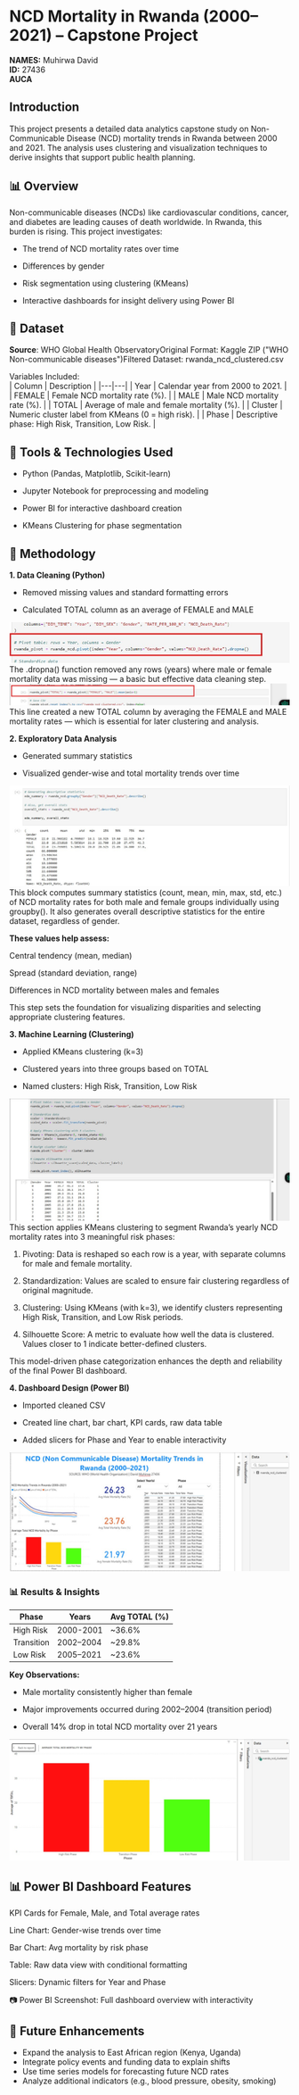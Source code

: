 # NCD Mortality in Rwanda (2000–2021) – Capstone Project  
**NAMES:** Muhirwa David  
**ID:** 27436  
**AUCA**  

## Introduction

This project presents a detailed data analytics capstone study on Non-Communicable Disease (NCD) mortality trends in Rwanda between 2000 and 2021. The analysis uses clustering and visualization techniques to derive insights that support public health planning.

## 📊 Overview

Non-communicable diseases (NCDs) like cardiovascular conditions, cancer, and diabetes are leading causes of death worldwide. In Rwanda, this burden is rising. This project investigates:

- The trend of NCD mortality rates over time

- Differences by gender

- Risk segmentation using clustering (KMeans)

- Interactive dashboards for insight delivery using Power BI

## 📂 Dataset

**Source**: WHO Global Health ObservatoryOriginal Format: Kaggle ZIP ("WHO Non-communicable diseases")Filtered Dataset: rwanda_ncd_clustered.csv

Variables Included:  
| Column | Description |
|---|---|
| Year | Calendar year from 2000 to 2021. |
| FEMALE | Female NCD mortality rate (%). |
| MALE | Male NCD mortality rate (%). |
| TOTAL | Average of male and female mortality (%). |
| Cluster | Numeric cluster label from KMeans (0 = high risk). |
| Phase | Descriptive phase: High Risk, Transition, Low Risk. |

## 🔧 Tools & Technologies Used

- Python (Pandas, Matplotlib, Scikit-learn)

- Jupyter Notebook for preprocessing and modeling

- Power BI for interactive dashboard creation

- KMeans Clustering for phase segmentation

## 🧐 Methodology

**1. Data Cleaning (Python)**

- Removed missing values and standard formatting errors

- Calculated TOTAL column as an average of FEMALE and MALE

![](https://github.com/Daveeeid/NCD_Mortality_Rwanda/blob/main/drop.jpg?raw=true)
The .dropna() function removed any rows (years) where male or female mortality data was missing — a basic but effective data cleaning step.  
![](https://github.com/Daveeeid/NCD_Mortality_Rwanda/blob/main/total.jpg?raw=true)  
This line created a new TOTAL column by averaging the FEMALE and MALE mortality rates — which is essential for later clustering and analysis.

**2. Exploratory Data Analysis**
- Generated summary statistics

- Visualized gender-wise and total mortality trends over time

![image alt](https://github.com/Daveeeid/NCD_Mortality_Rwanda/blob/main/descriptive%20stats.jpg?raw=true)  
This block computes summary statistics (count, mean, min, max, std, etc.) of NCD mortality rates for both male and female groups individually using groupby(). It also generates overall descriptive statistics for the entire dataset, regardless of gender.

**These values help assess:**  

   Central tendency (mean, median)

   Spread (standard deviation, range)

   Differences in NCD mortality between males and females

This step sets the foundation for visualizing disparities and selecting appropriate clustering features.



**3. Machine Learning (Clustering)**

- Applied KMeans clustering (k=3)

- Clustered years into three groups based on TOTAL

- Named clusters: High Risk, Transition, Low Risk

![image alt](https://github.com/Daveeeid/NCD_Mortality_Rwanda/blob/main/pivot.jpg?raw=true)  
This section applies KMeans clustering to segment Rwanda’s yearly NCD mortality rates into 3 meaningful risk phases:

1. Pivoting: Data is reshaped so each row is a year, with separate columns for male and female mortality.

2. Standardization: Values are scaled to ensure fair clustering regardless of original magnitude.

3. Clustering: Using KMeans (with k=3), we identify clusters representing High Risk, Transition, and Low Risk periods.

4. Silhouette Score: A metric to evaluate how well the data is clustered. Values closer to 1 indicate better-defined clusters.

This model-driven phase categorization enhances the depth and reliability of the final Power BI dashboard.

**4. Dashboard Design (Power BI)**

- Imported cleaned CSV

- Created line chart, bar chart, KPI cards, raw data table

- Added slicers for Phase and Year to enable interactivity

![image alt](https://github.com/Daveeeid/NCD_Mortality_Rwanda/blob/main/dashboard.jpg?raw=true)

### 📊 Results & Insights  
| Phase | Years | Avg TOTAL (%) |
|---|---|---|
| High Risk | 2000-2001 | ~36.6% |
| Transition | 2002–2004 | ~29.8% |
| Low Risk | 2005–2021 | ~23.6% |

**Key Observations:**

- Male mortality consistently higher than female

- Major improvements occurred during 2002–2004 (transition period)

- Overall 14% drop in total NCD mortality over 21 years

![imag alt](https://github.com/Daveeeid/NCD_Mortality_Rwanda/blob/main/categories.jpg?raw=true)

## 📊 Power BI Dashboard Features

KPI Cards for Female, Male, and Total average rates

Line Chart: Gender-wise trends over time

Bar Chart: Avg mortality by risk phase

Table: Raw data view with conditional formatting

Slicers: Dynamic filters for Year and Phase

📷 Power BI Screenshot: Full dashboard overview with interactivity

## 🤖 Future Enhancements

- Expand the analysis to East African region (Kenya, Uganda)
- Integrate policy events and funding data to explain shifts
- Use time series models for forecasting future NCD rates
- Analyze additional indicators (e.g., blood pressure, obesity, smoking)



